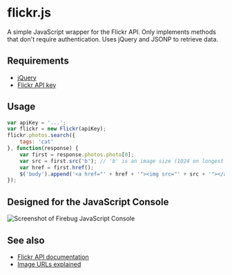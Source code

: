 flickr.js
=========

A simple JavaScript wrapper for the Flickr API. Only implements methods that don't require authentication. Uses jQuery
and JSONP to retrieve data.

Requirements
------------

* [jQuery](https://jquery.com/download/)
* [Flickr API key](https://www.flickr.com/services/apps/create/apply/)

Usage
-----

```js
var apiKey = '...';
var flickr = new Flickr(apiKey);
flickr.photos.search({
    tags: 'cat'
}, function(response) {
    var first = response.photos.photo[0];
    var src = first.src('b'); // 'b' is an image size (1024 on longest side)
    var href = first.href();
    $('body').append('<a href="' + href + '"><img src="' + src + '"></a>');
});
```

Designed for the JavaScript Console
-----------------------------------

![Screenshot of Firebug JavaScript Console](https://farm8.staticflickr.com/7161/13447547095_d117e5c78e_b.jpg)

See also
--------

* [Flickr API documentation](https://www.flickr.com/services/api/)
* [Image URLs explained](https://www.flickr.com/services/api/misc.urls.html)
